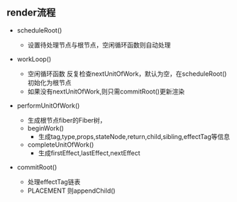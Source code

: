 ## render流程

- scheduleRoot() 
    - 设置待处理节点与根节点，空闲循环函数则自动处理

- workLoop()  
    - 空闲循环函数 反复检查nextUnitOfWork，默认为空，在scheduleRoot()初始化为根节点
    - 如果没有nextUnitOfWork,则只需commitRoot()更新渲染
    
- performUnitOfWork()
    - 生成根节点fiber的Fiber树，
    - beginWork()
        - 生成tag,type,props,stateNode,return,child,sibling,effectTag等信息
    - completeUnitOfWork()
        - 生成firstEffect,lastEffect,nextEffect
- commitRoot()
    - 处理effectTag链表
    - PLACEMENT 则appendChild()